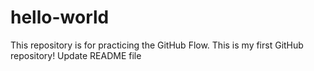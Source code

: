 # hello-world
This repository is for practicing the GitHub Flow.
This is my first GitHub repository!
Update README file

